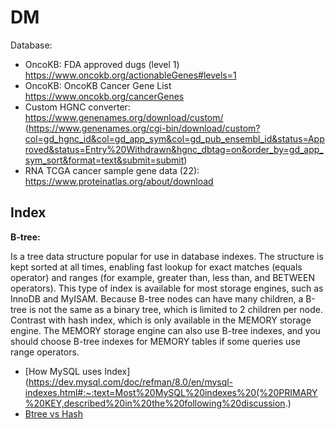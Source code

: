 # DM

Database: 
- OncoKB: FDA approved dugs (level 1) https://www.oncokb.org/actionableGenes#levels=1 
- OncoKB: OncoKB Cancer Gene List https://www.oncokb.org/cancerGenes
- Custom HGNC converter: https://www.genenames.org/download/custom/ (https://www.genenames.org/cgi-bin/download/custom?col=gd_hgnc_id&col=gd_app_sym&col=gd_pub_ensembl_id&status=Approved&status=Entry%20Withdrawn&hgnc_dbtag=on&order_by=gd_app_sym_sort&format=text&submit=submit)
- RNA TCGA cancer sample gene data (22): https://www.proteinatlas.org/about/download

## Index

**B-tree:**

Is a tree data structure popular for use in database indexes. The structure is kept sorted at all times, enabling fast lookup for exact matches (equals operator) and ranges (for example, greater than, less than, and BETWEEN operators). This type of index is available for most storage engines, such as InnoDB and MyISAM. Because B-tree nodes can have many children, a B-tree is not the same as a binary tree, which is limited to 2 children per node.
Contrast with hash index, which is only available in the MEMORY storage engine. The MEMORY storage engine can also use B-tree indexes, and you should choose B-tree indexes for MEMORY tables if some queries use range operators.

- [How MySQL uses Index](https://dev.mysql.com/doc/refman/8.0/en/mysql-indexes.html#:~:text=Most%20MySQL%20indexes%20(%20PRIMARY%20KEY,described%20in%20the%20following%20discussion.)
- [Btree vs Hash](https://dev.mysql.com/doc/refman/8.0/en/index-btree-hash.html)
